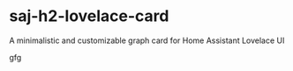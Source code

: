 # saj-h2-lovelace-card
A minimalistic and customizable graph card for Home Assistant Lovelace UI

gfg